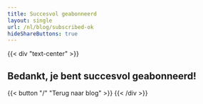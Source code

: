 ```yaml
---
title: Succesvol geabonneerd
layout: single
url: /nl/blog/subscribed-ok
hideShareButtons: true
---
```


{{< div "text-center" >}}
## Bedankt, je bent succesvol geabonneerd!

{{< button "/" "Terug naar blog" >}}
{{< /div >}}
